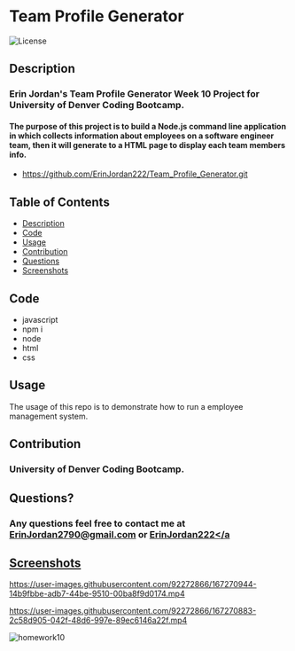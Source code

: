# Team Profile Generator

 ![License](https://img.shields.io/badge/License-MIT-blue.svg)
 
## Description
### Erin Jordan's Team Profile Generator Week 10 Project for University of Denver Coding Bootcamp. 
#### The purpose of this project is to build a Node.js command line application in which collects information about employees on a software engineer team, then it will generate to a HTML page to display each team members info. 

* https://github.com/ErinJordan222/Team_Profile_Generator.git

## Table of Contents
* [Description](#description)
* [Code](#code)
* [Usage](#usage)
* [Contribution](#contribution)
* [Questions](#questions)
* [Screenshots](#screenshots)

## Code
* javascript
* npm i
* node
* html
* css

## Usage
The usage of this repo is to demonstrate how to run a employee management system. 

## Contribution
### University of Denver Coding Bootcamp.

## Questions?
### Any questions feel free to contact me at <a href="https://erinjordan2790@gmail.com">ErinJordan2790@gmail.com</a> or <a href="https://github.com/ErinJordan222">ErinJordan222</a

## Screenshots
 

https://user-images.githubusercontent.com/92272866/167270944-14b9fbbe-adb7-44be-9510-00ba8f9d0174.mp4


 

https://user-images.githubusercontent.com/92272866/167270883-2c58d905-042f-48d6-997e-89ec6146a22f.mp4
 
 

![homework10](https://user-images.githubusercontent.com/92272866/167270903-e444667a-0e01-4d43-9e83-6c79c210e99f.png)
